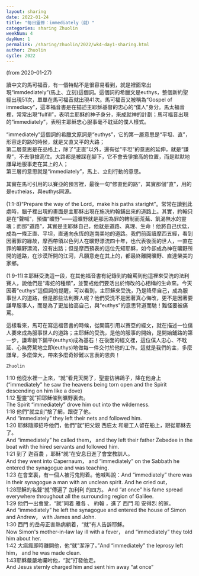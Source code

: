 ```yaml
---
layout: sharing
date: 2022-01-24
title: "每日靈修：immediately（就）"
categories: sharing Zhuolin
weekNum: 4
dayNum: 1
permalink: /sharing/zhuolin/2022/wk4-day1-sharing.html
author: Zhuolin
cycle: 2022
---
```

(from 2020-01-27)
 
讀中文的馬可福音，有一個特點不是很容易看到，就是裡面常出現“immdediately”(馬上、立刻)這個詞。這個詞的希臘文是euthys，整個新約聖經出現51次，單單在馬可福音就出現41次。馬可福音又被稱為“Gospel of immediacy”，這本福音書是在描述主耶穌基督的忠心的“僕人”身分。馬太福音裡，常常出現“fulfill”，表明主耶穌的神子身分，來成就神的計劃；馬可福音出現的“immediately”，表明主耶穌忠心服事毫不耽延的僕人樣式。  

“immediately”這個詞的希臘文原詞是“euthys”，它的第一層意思是“平坦、直”，形容走的路的時候，就是又直又平的大路；  
第二層意思是在品格上，除了“正直”以外，還有從“平坦”的意思的延伸，就是“謙卑”，不去爭搶高位。大路都是被踩在腳下，它不會去爭搶高的位置，而是默默地謙卑地服事走在其上的人；  
第三層的意思就是“immediately”，馬上、立刻行動的意思。  

其實在馬可引用的以賽亞的預言裡，最後一句“修直他的路”，其實那個“直”，用的是eutheias，與euthys同源。  

(1:1-8)“Prepare the way of the Lord，make his paths staright”。常常在讀到此處時，腦子裡出現的畫面是主耶穌出現在施洗約翰鋪出來的道路上。其實，約翰只是在“聲喊”，預備“曠野”——這曠野就是那因為罪的轄制而荒蕪、飢渴無水的靈魂；而那“道路”，其實是主耶穌自己，他就是道路、真理、生命！他將自己伏低，成為一條正直、平坦，直通向永恆的迦南美地的道路。我們前面讀摩西五經，看到因著罪的緣故，摩西帶領以色列人在曠野漂流四十年，也代表後面的世人，一直在罪的曠野漂流，沒有出路；但是摩西預表的這位先知耶穌，如今卻成為神在曠野所開的道路，在沙漠所開的江河，凡願意走在其上的，都最終離開曠野、直達榮美的家鄉。  

(1:9-11)主耶穌受洗這一段，在其他福音書有紀錄到約翰罵到他這裡來受洗的法利賽人，說他們是“毒蛇的種類”，並警戒他們要活出於悔改的心相稱的生命來。今天因著“euthys”這個詞的提醒，可以看到，主耶穌來受洗，乃是降卑自己，成為服事世人的道路，但是那些法利賽人呢？他們受洗不是因著真心悔改，更不是因著要謙卑服事人，而是為了更加抬高自己，與“euthys”的意思背道而馳！難怪要被痛罵。  

這樣看來，馬可在寫這福音書的時候，從開篇引用以賽亞的經文，就在描述一位僕人要來成為服事世人的道路；主耶穌的受洗，是他的服事的開始，是開始鋪路的第一步，謙卑躺下鋪平(euthys)成為基石！在後面的經文裡，這位僕人忠心、不耽延、心無旁騖地立即(euthys)地做每一件交付於他的工作。這就是我們的主，多麼謙卑，多麼偉大，帶來多麼奇妙難以言表的恩典！  

`Zhuolin`  

1:10 他從水裡一上來，“就”看見天開了，聖靈彷彿鴿子，降在他身上  
(“immediately” he saw the heavens being torn open and the Spirit descending on him like a dove)  
1:12 聖靈“就”把耶穌催到曠野裏去。  
The Spirit “immediately” drove him out into the wilderness.  
1:18 他們“就立刻”捨了網，跟從了他。  
And “immediately” they left their nets and followed him.  
1:20 耶穌隨即招呼他們，他們“就”把父親 西庇太 和雇工人留在船上，跟從耶穌去了。   
And “immediately” he called them， and they left their father Zebedee in the boat with the hired servants and followed him.  
1:21  到了 迦百農 ，耶穌“就”在安息日進了會堂教訓人。  
And they went into Capernaum， and “immediately” on the Sabbath he entered the synagogue and was teaching.  
1:23 在會堂裏，有一個人被污鬼附着。他喊叫說：And “immediately” there was in their synagogue a man with an unclean spirit. And he cried out，  
1:28耶穌的名聲“就”傳遍了 加利利 的四方。 And “at once” his fame spread everywhere throughout all the surrounding region of Galilee.  
1:29 他們一出會堂，“就”同着 雅各 、 約翰 ，進了 西門 和 安得烈 的家。   
And “immediately” he left the synagogue and entered the house of Simon and Andrew， with James and John.  
1:30 西門 的岳母正害熱病躺着，“就”有人告訴耶穌。  
Now Simon's mother-in-law lay ill with a fever， and “immediately” they told him about her.  
1:42 大痲瘋即時離開他，他“就”潔淨了。”And “immediately” the leprosy left him， and he was made clean.  
1:43耶穌嚴嚴地囑咐他，“就”打發他走。  
And Jesus sternly charged him and sent him away “at once”  
